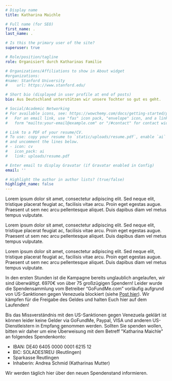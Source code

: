 ```yaml
---
# Display name
title: Katharina Maichle

# Full name (for SEO)
first_name: .
last_name: .

# Is this the primary user of the site?
superuser: true

# Role/position/tagline
role: Organisiert durch Katharinas Familie

# Organizations/Affiliations to show in About widget
#organizations:
#name: Stanford University
#    url: https://www.stanford.edu/

# Short bio (displayed in user profile at end of posts)
bio: Aus Deutschland unterstützen wir unsere Tochter so gut es geht.

# Social/Academic Networking
# For available icons, see: https://wowchemy.com/docs/getting-started/page-builder/#icons
#   For an email link, use "fas" icon pack, "envelope" icon, and a link in the
#   form "mailto:your-email@example.com" or "/#contact" for contact widget.

# Link to a PDF of your resume/CV.
# To use: copy your resume to `static/uploads/resume.pdf`, enable `ai` icons in `params.yaml`,
# and uncomment the lines below.
# - icon: cv
#   icon_pack: ai
#   link: uploads/resume.pdf

# Enter email to display Gravatar (if Gravatar enabled in Config)
email: ''

# Highlight the author in author lists? (true/false)
highlight_name: false
---
```


Lorem ipsum dolor sit amet, consectetur adipiscing elit. Sed neque elit, tristique placerat feugiat ac, facilisis vitae arcu. Proin eget egestas augue. Praesent ut sem nec arcu pellentesque aliquet. Duis dapibus diam vel metus tempus vulputate.

Lorem ipsum dolor sit amet, consectetur adipiscing elit. Sed neque elit, tristique placerat feugiat ac, facilisis vitae arcu. Proin eget egestas augue. Praesent ut sem nec arcu pellentesque aliquet. Duis dapibus diam vel metus tempus vulputate.


Lorem ipsum dolor sit amet, consectetur adipiscing elit. Sed neque elit, tristique placerat feugiat ac, facilisis vitae arcu. Proin eget egestas augue. Praesent ut sem nec arcu pellentesque aliquet. Duis dapibus diam vel metus tempus vulputate.

In den ersten Stunden ist die Kampagne bereits unglaublich angelaufen, wir sind überwältigt. 6970€ von über 75 großzügigen Spendern! Leider wurde die Spendensammlung vom Betreiber “GoFundMe.com” vorläufig aufgrund von US-Sanktionen gegen Venezuela blockiert (siehe [Post hier](#post/getting-started)). Wir kämpfen für die Freigabe des Geldes und halten Euch hier auf dem Laufenden!

Bis das Missverständnis mit den US-Sanktionen gegen Venezuela geklärt ist können leider keine Gelder via GoFundMe, Paypal, VISA und anderen US-Dienstleistern in Empfang genommen werden. 
Sollten Sie spenden wollen, bitten wir daher um eine Überweisung mit dem Betreff "Katharina Maichle" an folgendes Spendenkonto: 

- IBAN: DE40 6405 0000 0001 6215 12
- BIC: SOLADES1REU (Reutlingen) 
- Sparkasse Reutlingen
- Inhaberin: Andrea Schmid (Katharinas Mutter)

Wir werden täglich hier über den neuen Spendenstand informieren.
